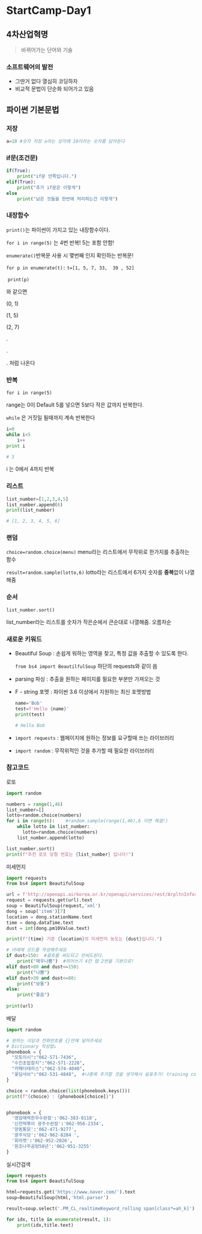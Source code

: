# StartCamp-Day1

## 4차산업혁명
> 바뀌어가는 단어와 기술
### 소프트웨어의 발전

- 그딴거 없다 열심히 코딩하자
- 비교적 문법이 단순화 되어가고 있음

## 파이썬 기본문법
### 저장

```python
a=10 #숫자 저장 a라는 상자에 10이라는 숫자를 담아둔다
```



###  if문(조건문)

```python
if(True):
	print("if문 안쪽입니다.")
elif(True):
    print("추가 if문은 이렇게")
else
	print("남은 것들을 한번에 처리하는건 이렇게")
```



###  내장함수

`print()`는 파이썬이 가지고 있는 내장함수이다.

`for i in range(5)` 는 4번 반복! 5는 포함 안함! 

`enumerate()`반복문 사용 시 몇번째 인지 확인하는 반복문!

`for p in enumerate(t):`	`t=[1, 5, 7, 33,  39 , 52]`

​	`print(p)`

와 같으면

(0, 1)

(1, 5)

(2, 7) 

.

.

.	처럼 나온다



###  반복

`for i in range(5)` 

range는 0이 Default 5를 넣으면 5보다 작은 값까지 반복한다.

`while` 은 거짓일 될때까지 계속 반복한다

```python
i=0
while i<5
	i++
print i

# 5
```

i 는 0에서 4까지 반복

### 리스트

```python
list_number=[1,2,3,4,5]
list_number.append(6)
print(list_number)

# [1, 2, 3, 4, 5, 6]
```

### 랜덤

 `choice=random.choice(menu)` menu라는 리스트에서 무작위로 한가지를 추출하는 함수

`result=random.sample(lotto,6)` lotto라는 리스트에서 6가지 숫자를 **중복**없이 나열해줌



### 순서

`list_number.sort()`

list_number라는 리스트를 숫자가 작은순에서 큰순대로 나열해줌. 오름차순



### 새로운 키워드

- Beautiful Soup : 손쉽게 워하는 영역을 찾고, 특정 값을 추출할 수 있도록 한다.

  `from bs4 import BeautilfulSoup` 하단의 requests와 같이 씀

- parsing 파싱 : 추출을 원하는 페이지를 필요한 부분만 가져오는 것

- F - string 포멧 : 파이썬 3.6 이상에서 지원하는 최신 포멧방법

  ```python
  name='Bob'
  test=f'Hello {name}'
  print(test)
  
  # Hello Bob
  ```

- `import requests`  : 웹페이지에 원하는 정보를 요구할때 쓰는 라이브러리
- `import random` : 무작위적인 것을 추가할 때 필요한 라이브러리



### 참고코드

로또

```python
import random

numbers = range(1,46)
list_number=[]
lotto=random.choice(numbers)
for i in range(6):    #random.sample(range(1,46),6 이면 해결!)
    while lotto in list_number:
      lotto=random.choice(numbers)
    list_number.append(lotto)

list_number.sort()
print(f"추천 로또 당첨 번호는 {list_number} 입니다!")
```

미세먼지

```python
import requests
from bs4 import BeautifulSoup

url = f'http://openapi.airkorea.or.kr/openapi/services/rest/ArpltnInforInqireSvc/getCtprvnRltmMesureDnsty?serviceKey={key}&numOfRows=10&pageSize=10&pageNo=1&startPage=1&sidoName=%EA%B4%91%EC%A3%BC&ver=1.6'
request = requests.get(url).text
soup = BeautifulSoup(request,'xml')
dong = soup('item')[7]
location = dong.stationName.text
time = dong.dataTime.text
dust = int(dong.pm10Value.text)

print(f"{time} 기준 {location}의 미세먼지 농도는 {dust}입니다.")

# 아래에 코드를 작성해주세요
if dust>150:  #괄호를 써도되고 안써도된다.
    print("매우나쁨")  #띄어쓰기 4칸 탭 2번을 기본으로!
elif dust>80 and dust<=150:
    print("나쁨")
elif dust>30 and dust<=80:
    print("보통")
else:
    print("좋음")
  
print(url)
```

배달

```python
import random

# 원하는 식당과 전화번호를 {}안에 넣어주세요
# Dictionary 작성법↓
phonebook = {
  "모토이시":"062-571-7436",
  "수진초밥참치":"062-571-2228",
  "카페더테라스":"062-574-4040",
  "꽃담샤브":"062-531-4848",  #나중에 추가할 것을 생각해서 쉼표추가! training comma 에러가없네!
}

choice = random.choice(list(phonebook.keys()))
print(f"{choice} : {phonebook[choice]}")


phonebook = {
  '영암매력한우수완점':'062-383-8118',
  '신전떡볶이 광주수완점':'062-956-2334',
  '양동통닭':'062-471-9277',
  '광주식당':'062-962-8284 ',
  '회마켓':'062-952-2026',
  '원조나주곰탕50년':'062-951-3255'
}
```

실시간검색

```python
import requests
from bs4 import BeautifulSoup

html=requests.get('https://www.naver.com/').text
soup=BeautifulSoup(html,'html.parser')

result=soup.select('.PM_CL_realtimeKeyword_rolling span[class*=ah_k]')

for idx, title in enumerate(result, 1):
    print(idx,title.text)
```


